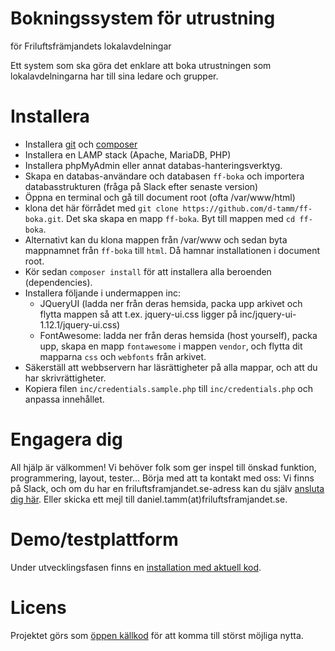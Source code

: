 # Bokningssystem för utrustning
för Friluftsfrämjandets lokalavdelningar

Ett system som ska göra det enklare att boka utrustningen som lokalavdelningarna har till sina ledare och grupper.

# Installera
* Installera [git](https://readwrite.com/2013/09/30/understanding-github-a-journey-for-beginners-part-1/) och [composer](https://getcomposer.org)
* Installera en LAMP stack (Apache, MariaDB, PHP)
* Installera phpMyAdmin eller annat databas-hanteringsverktyg.
* Skapa en databas-användare och databasen `ff-boka` och importera databasstrukturen (fråga på Slack efter senaste version)
* Öppna en terminal och gå till document root (ofta /var/www/html)
* klona det här förrådet med `git clone https://github.com/d-tamm/ff-boka.git`. Det ska skapa en mapp `ff-boka`. Byt till mappen med `cd ff-boka`.
* Alternativt kan du klona mappen från /var/www och sedan byta mappnamnet från `ff-boka` till `html`. Då hamnar installationen i document root.
* Kör sedan `composer install` för att installera alla beroenden (dependencies).
* Installera följande i undermappen inc:
  * JQueryUI (ladda ner från deras hemsida, packa upp arkivet och flytta mappen så att t.ex. jquery-ui.css ligger på inc/jquery-ui-1.12.1/jquery-ui.css)
  * FontAwesome: ladda ner från deras hemsida (host yourself), packa upp, skapa en mapp `fontawesome` i mappen `vendor`, och flytta dit mapparna `css` och `webfonts` från arkivet.
* Säkerställ att webbservern har läsrättigheter på alla mappar, och att du har skrivrättigheter.
* Kopiera filen `inc/credentials.sample.php` till `inc/credentials.php` och anpassa innehållet.

# Engagera dig
All hjälp är välkommen! Vi behöver folk som ger inspel till önskad funktion, programmering, layout, tester...
Börja med att ta kontakt med oss: Vi finns på Slack, och om du har en friluftsframjandet.se-adress kan du själv [ansluta dig här](https://join.slack.com/t/ff-boka/signup). Eller skicka ett mejl till daniel.tamm(at)friluftsframjandet.se.

# Demo/testplattform
Under utvecklingsfasen finns en [installation med aktuell kod](https://boka.tamm-tamm.de).

# Licens
Projektet görs som [öppen källkod](LICENSE) för att komma till störst möjliga nytta.
